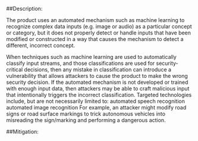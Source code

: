 ##Description:

The product uses an automated mechanism such as machine learning to recognize complex data inputs (e.g. image or audio) as a particular concept or category, but it does not properly detect or handle inputs that have been modified or constructed in a way that causes the mechanism to detect a different, incorrect concept.

When techniques such as machine learning are used to automatically classify input streams, and those classifications are used for security-critical decisions, then any mistake in classification can introduce a vulnerability that allows attackers to cause the product to make the wrong security decision. If the automated mechanism is not developed or trained with enough input data, then attackers may be able to craft malicious input that intentionally triggers the incorrect classification. Targeted technologies include, but are not necessarily limited to: automated speech recognition automated image recognition For example, an attacker might modify road signs or road surface markings to trick autonomous vehicles into misreading the sign/marking and performing a dangerous action.

##Mitigation:
